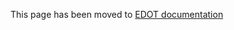 This page has been moved to [EDOT documentation](https://www.elastic.co/docs/reference/opentelemetry/edot-sdks/java/configuration.html) 
